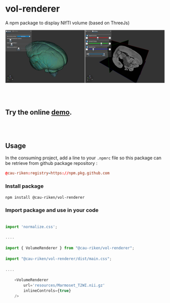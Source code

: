 # vol-renderer


A npm package to display NIfTI volume (based on ThreeJs)

<div align="center">
  <img src="docs/vol-renderer_preview.png">
</div>


<br/><br/>

## Try the online [demo](https://cau-riken.github.io/vol-renderer/demo/index.html).

<br/><br/>

## Usage

In the consuming project, add a line to your `.npmrc` file so this package can be retrieve from github package repository :

```.rc
@cau-riken:registry=https://npm.pkg.github.com
```

### Install package

```sh
npm install @cau-riken/vol-renderer
```

### Import package and use in your code

```javascript

import 'normalize.css';

....

import { VolumeRenderer } from "@cau-riken/vol-renderer";

import "@cau-riken/vol-renderer/dist/main.css";

....

    <VolumeRenderer
        url='resources/Marmoset_T2WI.nii.gz'
        inlineControls={true}
    />


```


